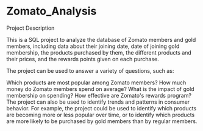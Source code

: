# Zomato_Analysis

Project Description

This is a SQL project to analyze the database of Zomato members and gold members, including data about their joining date, date of joining gold membership, the products purchased by them, the different products and their prices, and the rewards points given on each purchase.

The project can be used to answer a variety of questions, such as:

Which products are most popular among Zomato members?
How much money do Zomato members spend on average?
What is the impact of gold membership on spending?
How effective are Zomato's rewards program?
The project can also be used to identify trends and patterns in consumer behavior. For example, the project could be used to identify which products are becoming more or less popular over time, or to identify which products are more likely to be purchased by gold members than by regular members.
